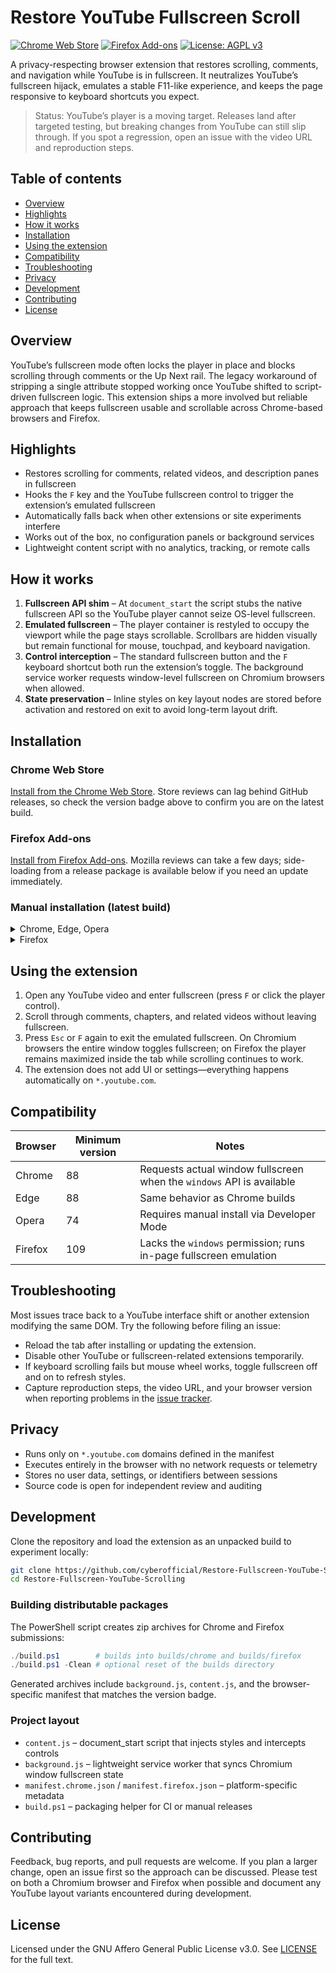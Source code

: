 # Restore YouTube Fullscreen Scroll

[![Chrome Web Store](https://img.shields.io/chrome-web-store/v/fpgafianbfgjhcdmghaoecfemndjpkbo.svg)](https://chrome.google.com/webstore/detail/fpgafianbfgjhcdmghaoecfemndjpkbo)
[![Firefox Add-ons](https://img.shields.io/amo/v/youtube-fullscreen-scroll.svg)](https://addons.mozilla.org/en-US/firefox/addon/youtube-fullscreen-scroll/)
[![License: AGPL v3](https://img.shields.io/badge/License-AGPL%20v3-blue.svg)](https://www.gnu.org/licenses/agpl-3.0)

A privacy-respecting browser extension that restores scrolling, comments, and navigation while YouTube is in fullscreen. It neutralizes YouTube’s fullscreen hijack, emulates a stable F11-like experience, and keeps the page responsive to keyboard shortcuts you expect.

> Status: YouTube’s player is a moving target. Releases land after targeted testing, but breaking changes from YouTube can still slip through. If you spot a regression, open an issue with the video URL and reproduction steps.

## Table of contents

- [Overview](#overview)
- [Highlights](#highlights)
- [How it works](#how-it-works)
- [Installation](#installation)
- [Using the extension](#using-the-extension)
- [Compatibility](#compatibility)
- [Troubleshooting](#troubleshooting)
- [Privacy](#privacy)
- [Development](#development)
- [Contributing](#contributing)
- [License](#license)

## Overview

YouTube’s fullscreen mode often locks the player in place and blocks scrolling through comments or the Up Next rail. The legacy workaround of stripping a single attribute stopped working once YouTube shifted to script-driven fullscreen logic. This extension ships a more involved but reliable approach that keeps fullscreen usable and scrollable across Chrome-based browsers and Firefox.

## Highlights

- Restores scrolling for comments, related videos, and description panes in fullscreen
- Hooks the `F` key and the YouTube fullscreen control to trigger the extension’s emulated fullscreen
- Automatically falls back when other extensions or site experiments interfere
- Works out of the box, no configuration panels or background services
- Lightweight content script with no analytics, tracking, or remote calls

## How it works

1. **Fullscreen API shim** – At `document_start` the script stubs the native fullscreen API so the YouTube player cannot seize OS-level fullscreen.
2. **Emulated fullscreen** – The player container is restyled to occupy the viewport while the page stays scrollable. Scrollbars are hidden visually but remain functional for mouse, touchpad, and keyboard navigation.
3. **Control interception** – The standard fullscreen button and the `F` keyboard shortcut both run the extension’s toggle. The background service worker requests window-level fullscreen on Chromium browsers when allowed.
4. **State preservation** – Inline styles on key layout nodes are stored before activation and restored on exit to avoid long-term layout drift.

## Installation

### Chrome Web Store

[Install from the Chrome Web Store](https://chrome.google.com/webstore/detail/fpgafianbfgjhcdmghaoecfemndjpkbo). Store reviews can lag behind GitHub releases, so check the version badge above to confirm you are on the latest build.

### Firefox Add-ons

[Install from Firefox Add-ons](https://addons.mozilla.org/en-US/firefox/addon/youtube-fullscreen-scroll/). Mozilla reviews can take a few days; side-loading from a release package is available below if you need an update immediately.

### Manual installation (latest build)

<details>
<summary>Chrome, Edge, Opera</summary>

1. Download the Chrome package from the [GitHub Releases](https://github.com/cyberofficial/Restore-Fullscreen-YouTube-Scrolling/releases) page.
2. Extract the archive if you pulled the ZIP variant.
3. Visit `chrome://extensions/`, enable Developer Mode, and choose “Load unpacked”.
4. Select the extracted directory; the extension loads immediately.

</details>

<details>
<summary>Firefox</summary>

1. Download the Firefox XPI from [GitHub Releases](https://github.com/cyberofficial/Restore-Fullscreen-YouTube-Scrolling/releases).
2. Open `about:addons`, choose the gear icon, and click “Install Add-on From File…”.
3. Pick the XPI and approve the installation prompt.

Temporary installs disappear when Firefox restarts. Install from Add-ons once the listed build catches up.

</details>

## Using the extension

1. Open any YouTube video and enter fullscreen (press `F` or click the player control).
2. Scroll through comments, chapters, and related videos without leaving fullscreen.
3. Press `Esc` or `F` again to exit the emulated fullscreen. On Chromium browsers the entire window toggles fullscreen; on Firefox the player remains maximized inside the tab while scrolling continues to work.
4. The extension does not add UI or settings—everything happens automatically on `*.youtube.com`.

## Compatibility

| Browser | Minimum version | Notes |
| --- | --- | --- |
| Chrome | 88 | Requests actual window fullscreen when the `windows` API is available |
| Edge | 88 | Same behavior as Chrome builds |
| Opera | 74 | Requires manual install via Developer Mode |
| Firefox | 109 | Lacks the `windows` permission; runs in-page fullscreen emulation |

## Troubleshooting

Most issues trace back to a YouTube interface shift or another extension modifying the same DOM. Try the following before filing an issue:

- Reload the tab after installing or updating the extension.
- Disable other YouTube or fullscreen-related extensions temporarily.
- If keyboard scrolling fails but mouse wheel works, toggle fullscreen off and on to refresh styles.
- Capture reproduction steps, the video URL, and your browser version when reporting problems in the [issue tracker](https://github.com/cyberofficial/Restore-Fullscreen-YouTube-Scrolling/issues).

## Privacy

- Runs only on `*.youtube.com` domains defined in the manifest
- Executes entirely in the browser with no network requests or telemetry
- Stores no user data, settings, or identifiers between sessions
- Source code is open for independent review and auditing

## Development

Clone the repository and load the extension as an unpacked build to experiment locally:

```bash
git clone https://github.com/cyberofficial/Restore-Fullscreen-YouTube-Scrolling.git
cd Restore-Fullscreen-YouTube-Scrolling
```

### Building distributable packages

The PowerShell script creates zip archives for Chrome and Firefox submissions:

```powershell
./build.ps1        # builds into builds/chrome and builds/firefox
./build.ps1 -Clean # optional reset of the builds directory
```

Generated archives include `background.js`, `content.js`, and the browser-specific manifest that matches the version badge.

### Project layout

- `content.js` – document_start script that injects styles and intercepts controls
- `background.js` – lightweight service worker that syncs Chromium window fullscreen state
- `manifest.chrome.json` / `manifest.firefox.json` – platform-specific metadata
- `build.ps1` – packaging helper for CI or manual releases

## Contributing

Feedback, bug reports, and pull requests are welcome. If you plan a larger change, open an issue first so the approach can be discussed. Please test on both a Chromium browser and Firefox when possible and document any YouTube layout variants encountered during development.

## License

Licensed under the GNU Affero General Public License v3.0. See [LICENSE](LICENSE) for the full text.
